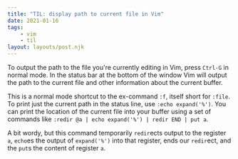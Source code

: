 ```yaml
---
title: "TIL: display path to current file in Vim"
date: 2021-01-16
tags:
    - vim
    - til
layout: layouts/post.njk
---
```

To output the path to the file you're currently editing in Vim, press `Ctrl-G` in normal mode. In the status bar at the bottom of the window Vim will output the path to the current file and other information about the current buffer.

This is a normal mode shortcut to the ex-command `:f`, itself short for `:file`.  To print just the current path in the status line, use `:echo expand('%')`. You can print the location of the current file into your buffer using a set of commands like `:redir @a | echo expand('%') | redir END | put a`.

A bit wordy, but this command temporarily `redir`ects output to the register `a`, `echo`es the output of `expand('%')` into that register, ends our `redir`ect, and the `put`s the content of register `a`.
